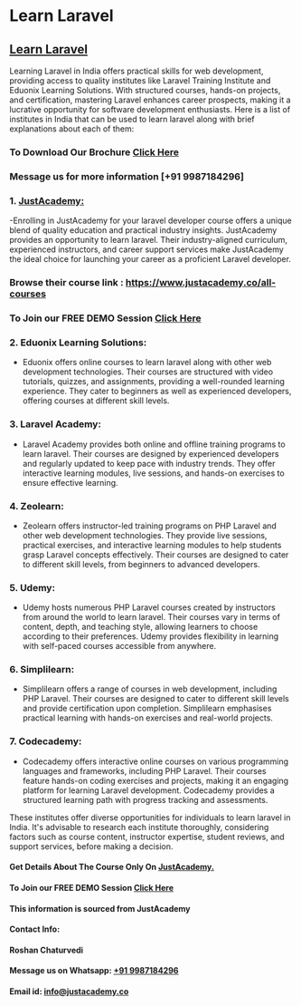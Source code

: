 # Learn Laravel
## [Learn Laravel](https://www.justacademy.co/course-detail/laravel-training)
Learning Laravel in India offers practical skills for web development, providing access to quality institutes like Laravel Training Institute and Eduonix Learning Solutions. With structured courses, hands-on projects, and certification, mastering Laravel enhances career prospects, making it a lucrative opportunity for software development enthusiasts. Here is a list of institutes in India that can be used to learn laravel along with brief explanations about each of them:

### To Download Our Brochure [Click Here](https://www.justacademy.co/download-brochure-for-free)
### Message us for more information [+91 9987184296]

### 1. [JustAcademy:](https://www.justacademy.co/)
   -Enrolling in JustAcademy for your laravel developer course offers a unique blend of quality education and practical industry insights. JustAcademy provides an opportunity to  learn laravel. Their industry-aligned curriculum, experienced instructors, and career support services make JustAcademy the ideal choice for launching your career as a proficient Laravel developer.

### Browse their course link : https://www.justacademy.co/all-courses 
### To Join our FREE DEMO Session [Click Here](https://api.whatsapp.com/send?phone=9987184296)

### 2. Eduonix Learning Solutions:
   - Eduonix offers online courses to learn laravel along with other web development technologies. Their courses are structured with video tutorials, quizzes, and assignments, providing a well-rounded learning experience. They cater to beginners as well as experienced developers, offering courses at different skill levels.

### 3. Laravel Academy:
   - Laravel Academy provides both online and offline training programs to learn laravel. Their courses are designed by experienced developers and regularly updated to keep pace with industry trends. They offer interactive learning modules, live sessions, and hands-on exercises to ensure effective learning.

### 4. Zeolearn:
   - Zeolearn offers instructor-led training programs on PHP Laravel and other web development technologies. They provide live sessions, practical exercises, and interactive learning modules to help students grasp Laravel concepts effectively. Their courses are designed to cater to different skill levels, from beginners to advanced developers.

### 5. Udemy:
   - Udemy hosts numerous PHP Laravel courses created by instructors from around the world to learn laravel. Their courses vary in terms of content, depth, and teaching style, allowing learners to choose according to their preferences. Udemy provides flexibility in learning with self-paced courses accessible from anywhere.

### 6. Simplilearn:
   - Simplilearn offers a range of courses in web development, including PHP Laravel. Their courses are designed to cater to different skill levels and provide certification upon completion. Simplilearn emphasises practical learning with hands-on exercises and real-world projects.

### 7. Codecademy:
   - Codecademy offers interactive online courses on various programming languages and frameworks, including PHP Laravel. Their courses feature hands-on coding exercises and projects, making it an engaging platform for learning Laravel development. Codecademy provides a structured learning path with progress tracking and assessments.

These institutes offer diverse opportunities for individuals to learn laravel in India. It's advisable to research each institute thoroughly, considering factors such as course content, instructor expertise, student reviews, and support services, before making a decision.

#### Get Details About The Course Only On [JustAcademy.](https://www.justacademy.co/)
#### To Join our FREE DEMO Session [Click Here](https://www.justacademy.co/register-for-course-demo)
#### This information is sourced from JustAcademy
#### Contact Info:
#### Roshan Chaturvedi
#### Message us on Whatsapp: [+91 9987184296](https://api.whatsapp.com/send?phone=9987184296)
#### Email id: info@justacademy.co
